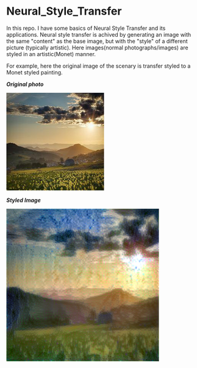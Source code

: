 # Neural_Style_Transfer
In this repo. I have some basics of Neural Style Transfer and its applications. Neural style transfer is achived by generating an image with the same "content" as the base image, but with the "style" of a different picture (typically artistic). Here images(normal photographs/images) are styled in an artistic(Monet) manner. 

For example, here the original image of the scenary is transfer styled to a Monet styled painting. 

***Original photo***

![](originalImage_1.jfif)



***Styled Image***

![](transferStyled_1.png)
